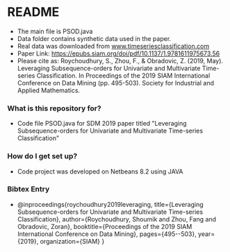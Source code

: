 # README #
* The main file is PSOD.java
* Data folder contains synthetic data used in the paper. 
* Real data was downloaded from www.timeseriesclassification.com
* Paper Link: https://epubs.siam.org/doi/pdf/10.1137/1.9781611975673.56
* Please cite as: Roychoudhury, S., Zhou, F., & Obradovic, Z. (2019, May). Leveraging Subsequence-orders for Univariate and Multivariate Time-series Classification. In Proceedings of the 2019 SIAM International Conference on Data Mining (pp. 495-503). Society for Industrial and Applied Mathematics.

### What is this repository for? ###

* Code file PSOD.java for SDM 2019 paper titled "Leveraging Subsequence-orders for Univariate and Multivariate Time-series Classification"


### How do I get set up? ###

* Code project was developed on Netbeans 8.2 using JAVA

### Bibtex Entry 

* @inproceedings{roychoudhury2019leveraging,
  title={Leveraging Subsequence-orders for Univariate and Multivariate Time-series Classification},
  author={Roychoudhury, Shoumik and Zhou, Fang and Obradovic, Zoran},
  booktitle={Proceedings of the 2019 SIAM International Conference on Data Mining},
  pages={495--503},
  year={2019},
  organization={SIAM}
}
